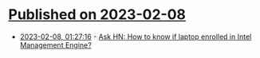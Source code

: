 # [Published on 2023-02-08](index.md)

* [2023-02-08, 01:27:16](https://news.ycombinator.com/item?id=34702825) - [Ask HN: How to know if laptop enrolled in Intel Management Engine?](https://news.ycombinator.com/item?id=34702825)
